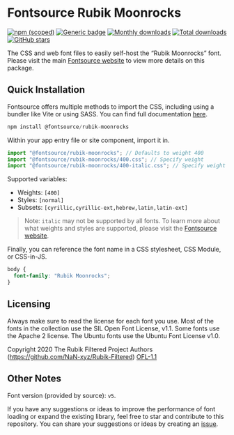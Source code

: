 # Fontsource Rubik Moonrocks

[![npm (scoped)](https://img.shields.io/npm/v/@fontsource/rubik-moonrocks?color=brightgreen)](https://www.npmjs.com/package/@fontsource/rubik-moonrocks) [![Generic badge](https://img.shields.io/badge/fontsource-passing-brightgreen)](https://github.com/fontsource/fontsource) [![Monthly downloads](https://badgen.net/npm/dm/@fontsource/rubik-moonrocks)](https://github.com/fontsource/fontsource) [![Total downloads](https://badgen.net/npm/dt/@fontsource/rubik-moonrocks)](https://github.com/fontsource/fontsource) [![GitHub stars](https://img.shields.io/github/stars/fontsource/fontsource.svg?style=social&label=Star)](https://github.com/fontsource/fontsource/stargazers)

The CSS and web font files to easily self-host the “Rubik Moonrocks” font. Please visit the main [Fontsource website](https://fontsource.org/fonts/rubik-moonrocks) to view more details on this package.

## Quick Installation

Fontsource offers multiple methods to import the CSS, including using a bundler like Vite or using SASS. You can find full documentation [here](https://fontsource.org/docs/getting-started/introduction).

```javascript
npm install @fontsource/rubik-moonrocks
```

Within your app entry file or site component, import it in.

```javascript
import "@fontsource/rubik-moonrocks"; // Defaults to weight 400
import "@fontsource/rubik-moonrocks/400.css"; // Specify weight
import "@fontsource/rubik-moonrocks/400-italic.css"; // Specify weight and style
```

Supported variables:
- Weights: `[400]`
- Styles: `[normal]`
- Subsets: `[cyrillic,cyrillic-ext,hebrew,latin,latin-ext]`

> Note: `italic` may not be supported by all fonts. To learn more about what weights and styles are supported, please visit the [Fontsource website](https://fontsource.org/fonts/rubik-moonrocks).

Finally, you can reference the font name in a CSS stylesheet, CSS Module, or CSS-in-JS.

```css
body {
  font-family: "Rubik Moonrocks";
}
```

## Licensing
Always make sure to read the license for each font you use. Most of the fonts in the collection use the SIL Open Font License, v1.1. Some fonts use the Apache 2 license. The Ubuntu fonts use the Ubuntu Font License v1.0.

Copyright 2020 The Rubik Filtered Project Authors (https://github.com/NaN-xyz/Rubik-Filtered)
[OFL-1.1](https://openfontlicense.org)

## Other Notes
Font version (provided by source): `v5`.

If you have any suggestions or ideas to improve the performance of font loading or expand the existing library, feel free to star and contribute to this repository. You can share your suggestions or ideas by creating an [issue](https://github.com/fontsource/fontsource/issues).